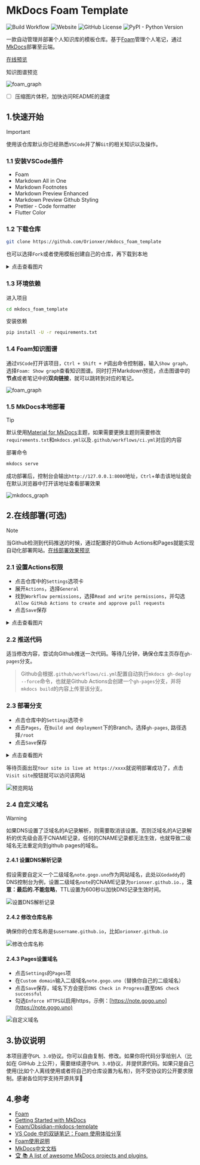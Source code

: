 ﻿# MkDocs Foam Template

![Build Workflow](https://github.com/orionxer/mkdocs_foam_template/actions/workflows/ci.yml/badge.svg)
![Website](https://img.shields.io/website?url=https%3A%2F%2Forionxer.github.io/mkdocs_foam_template)
![GitHub License](https://img.shields.io/github/license/orionxer/mkdocs_foam_template)
![PyPI - Python Version](https://img.shields.io/pypi/pyversions/mkdocs)

一款自动管理并部署个人知识库的模板仓库。基于[Foam](https://github.com/foambubble/foam)管理个人笔记，通过[MkDocs](https://www.mkdocs.org/getting-started/)部署至云端。

[在线预览](https://orionxer.github.io/mkdocs_foam_template)

知识图谱预览

![foam_graph](docs/images/foam_graph.gif)

- [ ] 压缩图片体积，加快访问README的速度

## 1.快速开始
> [!IMPORTANT]  
> 使用该仓库默认你已经熟悉`VSCode`并了解`Git`的相关知识以及操作。

### 1.1 安装VSCode插件
- Foam
- Markdown All in One
- Markdown Footnotes
- Markdown Preview Enhanced
- Markdown Preview Github Styling
- Prettier - Code formatter
- Flutter Color

### 1.2 下载仓库
```sh
git clone https://github.com/Orionxer/mkdocs_foam_template
```
也可以选择`Fork`或者使用模板创建自己的仓库，再下载到本地

<details>
<summary>点击查看图片</summary> 

![通过模板创建仓库](docs/images/use_template.png)
</details>

### 1.3 环境依赖
进入项目
```sh
cd mkdocs_foam_template
```
安装依赖
```sh
pip install -U -r requirements.txt
```

### 1.4 Foam知识图谱
通过`VSCode`打开该项目，`Ctrl + Shift + P`调出命令控制器，输入`Show graph`，选择`Foam: Show graph`查看知识图谱。同时打开Markdown预览，点击图谱中的**节点**或者笔记中的**双向链接**，就可以跳转到对应的笔记。

![foam_graph](docs/images/foam_graph.png)

### 1.5 MkDocs本地部署

> [!TIP]  
> 默认使用[Material for MkDocs](https://squidfunk.github.io/mkdocs-material/)主题，如果需要更换主题则需要修改`requirements.txt`和`mkdocs.yml`以及`.github/workflows/ci.yml`对应的内容

部署命令
```sh
mkdocs serve
```
成功部署后，控制台会输出`http://127.0.0.1:8000`地址，`Ctrl`+单击该地址就会在默认浏览器中打开该地址查看部署效果

![mkdocs_graph](docs/images/mkdocs_graph.gif)


## 2.在线部署(可选)
> [!NOTE]  
> 当Github检测到代码推送的时候，通过配置好的Github Actions和Pages就能实现自动化部署网站。[在线部署效果预览](https://orionxer.github.io/mkdocs_foam_template)

### 2.1 设置Actions权限
- 点击仓库中的`Settings`选项卡
- 展开`Actions`，选择`General`
- 找到`Workflow permissions`，选择`Read and write permissions`，并勾选`Allow GitHub Actions to create and approve pull requests`
- 点击`Save`保存
   
<details>
<summary>点击查看图片</summary>

![设置Workflow权限](docs/images/workflow_permissions.png)
</details>

### 2.2 推送代码
适当修改内容，尝试向Github推送一次代码。等待几分钟，确保仓库主页存在`gh-pages`分支。
> Github会根据`.github/workflows/ci.yml`配置自动执行`mkdocs gh-deploy --force`命令，也就是Github Actions会创建一个`gh-pages`分支，并将`mkdocs build`的内容上传至该分支。

### 2.3 部署分支
- 点击仓库中的`Settings`选项卡
- 点击`Pages`，在`Build and deployment`下的Branch，选择`gh-pages`, 路径选择`/root`
- 点击`Save`保存

<details>
<summary>点击查看图片</summary>

![部署分支](docs/images/pages_branch.png)
</details>

等待页面出现`Your site is live at https://xxxx`就说明部署成功了，点击`Visit site`按钮就可以访问该网站

![预览网站](docs/images/live_site.png)

### 2.4 自定义域名

> [!WARNING]
> 如果DNS设置了泛域名的A记录解析，则需要取消该设置。否则泛域名的A记录解析的优先级会高于CNAME记录，任何的CNAME记录都无法生效，也就导致二级域名无法重定向到github pages的域名。

#### 2.4.1 设置DNS解析记录
假设需要自定义一个二级域名`note.gogo.uno`作为网站域名，此处以`Godaddy`的DNS控制台为例，设置二级域名`note`的CNAME记录为`orionxer.github.io.`，**注意：最后的.不能忽略**，TTL设置为600秒以加快DNS记录生效时间。

![设置DNS解析记录](docs/images/set_dns.png)

#### 2.4.2 修改仓库名称
确保你的仓库名称是`$username.github.io`，比如`orionxer.github.io`

![修改仓库名称](docs/images/rename_repository.png)

#### 2.4.3 Pages设置域名
- 点击`Settings`的`Pages`项
- 在`Custom domain`输入二级域名`note.gogo.uno`（替换你自己的二级域名）
- 点击`Save`保存，域名下方会提示`DNS Check in Progress`直至`DNS check successful`
- 勾选`Enforce HTTPS`以启用https，示例：[https://note.gogo.uno](https://note.gogo.uno)

![自定义域名](docs/images/custom_domain.png)

## 3.协议说明
本项目遵守`GPL 3.0`协议。你可以自由复制、修改。如果你将代码分享给别人（比如在 GitHub 上公开），需要继续遵守`GPL 3.0`协议，并提供源代码。如果只是自己使用(比如个人离线使用或者将自己的仓库设置为私有)，则不受协议的公开要求限制。感谢各位同学支持开源共享🍻

## 4.参考
- [Foam](https://github.com/foambubble/foam)
- [Getting Started with MkDocs](https://www.mkdocs.org/getting-started/)
- [Foam/Obsidian-mkdocs-template](https://github.com/Jackiexiao/foam-mkdocs-template)
- [VS Code 中的双链笔记：Foam 使用体验分享](https://sspai.com/post/70956)
- [Foam使用说明](https://www.onekbase.com/kb-km/2dn-km-vsc-foam.html)
- [MkDocs中文文档](https://hellowac.github.io/mkdocs-docs-zh/)
- [🏆 📚 A list of awesome MkDocs projects and plugins.](https://github.com/mkdocs/catalog)

